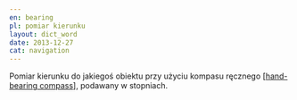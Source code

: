 ```yaml
---
en: bearing
pl: pomiar kierunku
layout: dict_word
date: 2013-12-27
cat: navigation
---
```


Pomiar kierunku do jakiegoś obiektu przy użyciu kompasu ręcznego [[hand-bearing compass](/dict/hand-bearing-compass.html)], podawany w stopniach. 

<!-- TODO: 3 point bearing -->
<!-- TODO: wariacja, dewiacja -->

